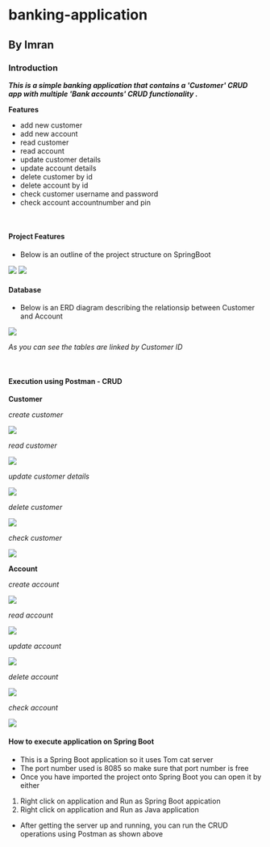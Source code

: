 # banking-application
## By Imran
### Introduction
**_This is a simple banking application that contains a 'Customer' CRUD app with multiple 'Bank accounts' CRUD functionality ._**
<br>

**Features**
<br>
* add new customer
* add new account
* read customer
* read account
* update customer details
* update account details
* delete customer by id
* delete account by id
* check customer username and password
* check account accountnumber and pin

<br>

#### Project Features
* Below is an outline of the project structure on SpringBoot

<img src =https://github.com/imranow/banking-application/blob/main/assets/bank_fullscreen1.png>
<img src =https://github.com/imranow/banking-application/blob/main/assets/bank_fullscreen2.png>

<br>

#### Database
* Below is an ERD diagram describing the relationsip between Customer and Account

<img src=https://github.com/imranow/banking-application/blob/main/assets/mysql_diagram.png>

*As you can see the tables are linked by Customer ID*

<br>

#### Execution using Postman - CRUD

**Customer**

*create customer*

<img src =https://github.com/imranow/banking-application/blob/main/assets/Customer_create.png>

*read customer*

<img src = https://github.com/imranow/banking-application/blob/main/assets/customer_read.png>

*update customer details*

<img src=https://github.com/imranow/banking-application/blob/main/assets/customer_update.png>

*delete customer*

<img src=https://github.com/imranow/banking-application/blob/main/assets/customer_delete.png>

*check customer*

<img src=https://github.com/imranow/banking-application/blob/main/assets/customer_checkusernamepassword.png>

<br>

**Account**

*create account*

<img src=https://github.com/imranow/banking-application/blob/main/assets/account_create.png>

*read account*

<img src=https://github.com/imranow/banking-application/blob/main/assets/account_readaccountnumber.png>

*update account*

<img src=https://github.com/imranow/banking-application/blob/main/assets/account_updatewithid.png>

*delete account*

<img src=https://github.com/imranow/banking-application/blob/main/assets/account_delete.png>

*check account*

<img src=https://github.com/imranow/banking-application/blob/main/assets/account_checkaccountnumber.png>

<br>

#### How to execute application on Spring Boot

* This is a Spring Boot application so it uses Tom cat server
* The port number used is 8085 so make sure that port number is free
* Once you have imported the project onto Spring Boot you can open it by either 
1. Right click on application and Run as Spring Boot appication
2. Right click on application and Run as Java application

* After getting the server up and running, you can run the CRUD operations using Postman as shown above






